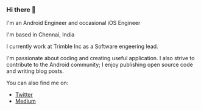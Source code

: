 ### Hi there 👋

I'm an Android Engineer and occasional iOS Engineer

I'm based in Chennai, India

I currently work at Trimble Inc as a Software engeering lead.

I'm passionate about coding and creating useful application. I also strive to contribute to the Android community; I enjoy publishing open source code and writing blog posts.

You can also find me on:

* [Twitter](https://twitter.com/naveenkumarn27)
* [Medium](https://medium.com/@naveenkumarn2)
